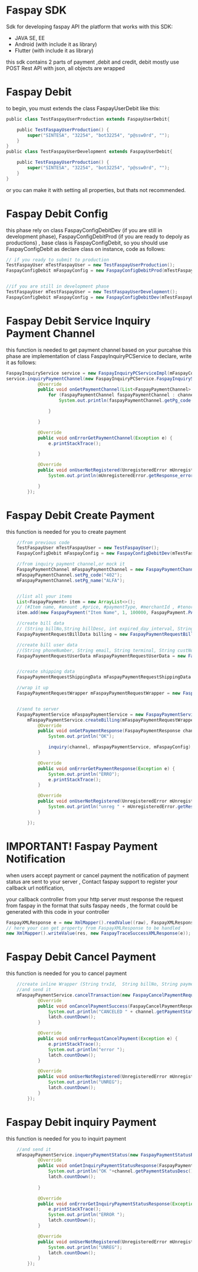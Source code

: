 # Faspay SDK




Sdk for developing faspay API the platform that works with this SDK:

  - JAVA SE, EE
  - Android (with include it as library)
  - Flutter (with include it as library)


this sdk contains 2 parts of payment ,debit and credit, debit mostly use POST Rest API with json, all objects are wrapped

# Faspay Debit

to begin, you must extends the class FaspayUserDebit like this:

```groovy
public class TestFaspayUserProduction extends FaspayUserDebit{

    public TestFaspayUserProduction() {
        super("SINTESA", "32254", "bot32254", "p@ssw0rd", "");
    }
}
public class TestFaspayUserDevelopment extends FaspayUserDebit{

    public TestFaspayUserProduction() {
        super("SINTESA", "32254", "bot32254", "p@ssw0rd", "");
    }
}
```

or you can make it with setting all properties, but thats not recommended. 

# Faspay Debit Config


this phase rely on class FaspayConfigDebitDev (if you are still in development phase), FaspayConfigDebitProd (if you are ready to depoly as productions) , base class is FaspayConfigDebit, so you should use FaspayConfigDebit as declare class on instance, code as follows:
```groovy
// if you ready to submit to production
TestFaspayUser mTestFaspayUser = new TestFaspayUserProduction();
FaspayConfigDebit mFaspayConfig = new FaspayConfigDebitProd(mTestFaspayUser);


//if you are still in development phase
TestFaspayUser mTestFaspayUser = new TestFaspayUserDevelopment();
FaspayConfigDebit mFaspayConfig = new FaspayConfigDebitDev(mTestFaspayUser);


```

# Faspay Debit Service Inquiry Payment Channel
this function is needed to get payment channel based on your purcahse
this phase are implementation of class FaspayInquiryPCService to declare, write it as follows:

```java
FaspayInquiryService service = new FaspayInquiryPCServiceImpl(mFaspayConfig);
service.inquiryPaymentChannel(new FaspayInquiryPCService.FaspayInquiryServiceCallback() {
            @Override
            public void onGetPaymentChannel(List<FaspayPaymentChannel> channel) {
                for (FaspayPaymentChannel faspayPaymentChannel : channel) {
                    System.out.println(faspayPaymentChannel.getPg_code() + " " + faspayPaymentChannel.getPg_name());

                }

            }

            @Override
            public void onErrorGetPaymentChannel(Exception e) {
                e.printStackTrace();

            }

            @Override
            public void onUserNotRegistered(UnregisteredError mUnregisteredError) {
                System.out.println(mUnregisteredError.getResponse_error().getResponse_code());

            }
        });
```




# Faspay Debit Create Payment
this function is needed for you to create payment 

```java
    //from previous code
    TestFaspayUser mTestFaspayUser = new TestFaspayUser();
    FaspayConfigDebit mFaspayConfig = new FaspayConfigDebitDev(mTestFaspayUser);

    //from inquiry payment channel,or mock it
    FaspayPaymentChannel mFaspayPaymentChannel = new FaspayPaymentChannel();
    mFaspayPaymentChannel.setPg_code("402");
    mFaspayPaymentChannel.setPg_name("ALFA");


    //list all your items
    List<FaspayPayment> item = new ArrayList<>();
    // (#Item name, #amount ,#price, #paymentType, #merchantId , #tenorType)
    item.add(new FaspayPayment("Item Name", 1, 100000, FaspayPayment.PAYMENT_PLAN_FULL_SETTLEMENT, mFaspayConfig.getFaspayUser().getMerchantId(), FaspayPayment.TENOR_FULL));

    //create bill data
    // (String billNo,String billDesc, int expired_day_interval, String billTotal,List<FaspayPayment> item) 
    FaspayPaymentRequestBillData billing = new FaspayPaymentRequestBillData("123123", "x", 10, "10000", item);

    //create bill user data
    //(String phoneNumber, String email, String terminal, String custNo, String custName)
    FaspayPaymentRequestUserData mFaspayPaymentRequestUserData = new FaspayPaymentRequestUserData("087123123123", "hil@hil.com", String.valueOf(FaspayPaymentRequestWrapper.TERMINAL_MOBILE_APP_ANDROID), "123123", "hahahaha");


    //create shipping data
    FaspayPaymentRequestShippingData mFaspayPaymentRequestShippingData = new FaspayPaymentRequestShippingData();

    //wrap it up
    FaspayPaymentRequestWrapper mFaspayPaymentRequestWrapper = new FaspayPaymentRequestWrapper(mFaspayConfig, billing, mFaspayPaymentChannel, mFaspayPaymentRequestUserData, mFaspayPaymentRequestShippingData);


    //send to server
    FaspayPaymentService mFaspayPaymentService = new FaspayPaymentServiceImpl(mFaspayConfig);
        mFaspayPaymentService.createBilling(mFaspayPaymentRequestWrapper, new FaspayPaymentService.FaspayCreateBillingServiceCallback() {
            @Override
            public void onGetPaymentResponse(FaspayPaymentResponse channel) {
                System.out.println("OK");

                inquiry(channel, mFaspayPaymentService, mFaspayConfig);
            }

            @Override
            public void onErrorGetPaymentResponse(Exception e) {
                System.out.println("ERRO");
                e.printStackTrace();
            }

            @Override
            public void onUserNotRegistered(UnregisteredError mUnregisteredError) {
                System.out.println("unreg " + mUnregisteredError.getResponse_error().getResponse_desc());
            }

        });
```

# IMPORTANT! Faspay Payment Notification
when users accept payment or cancel payment the notification of payment status are sent to your server , Contact faspay support to register your callback url notification, 

your callback controller from your http server  must response the request from faspay in the format that suits faspay needs , 
the format could be generated with this code in your controller
```java
FaspayXMLResponse e = new XmlMapper().readValue((raw), FaspayXMLResponse.class);
// here your can get property from FaspayXMLResponse to be handled 
new XmlMapper().writeValue(res, new FaspayTraceSuccessXMLResponse(e));
```

# Faspay Debit Cancel Payment
this function is needed for you to cancel payment 

```java
    //create inline Wrapper (String trxId,  String billNo, String paymentCancel,FaspayConfigDebit mFaspayConfig)
    //and send it
    mFaspayPaymentService.cancelTransaction(new FaspayCancelPaymentRequestWrapper( channel.getTrxId(), channel.getBillNo(), "test", conf), new FaspayPaymentService.FaspayCancelPaymentCallback() {
            @Override
            public void onCancelPaymentSuccess(FaspayCancelPaymentResponse channel) {
                System.out.println("CANCELED " + channel.getPaymentStatusDesc());
                latch.countDown();
            }

            @Override
            public void onErrorRequstCancelPayment(Exception e) {
                e.printStackTrace();
                System.out.println("error ");
                latch.countDown();
            }

            @Override
            public void onUserNotRegistered(UnregisteredError mUnregisteredError) {
                System.out.println("UNREG");
                latch.countDown();
            }
        });
```



# Faspay Debit inquiry Payment
this function is needed for you to inquirt payment 

```java
    //and send it
    mFaspayPaymentService.inqueryPaymentStatus(new FaspayPaymentStatusRequestWrapper("", channel.getTrxId(), channel.getBillNo(), conf), new FaspayPaymentService.FaspayInquiryPaymentStatusCallback() {
            @Override
            public void onGetInquiryPaymentStatusResponse(FaspayPaymentStatusResponse channel) {
                System.out.println("OK "+channel.getPaymentStatusDesc());
                latch.countDown();
                
            }

            @Override
            public void onErrorGetInquiryPaymentStatusResponse(Exception e) {
                e.printStackTrace();
                System.out.println("ERROR ");
                latch.countDown();
            }

            @Override
            public void onUserNotRegistered(UnregisteredError mUnregisteredError) {
                System.out.println("UNREG");
                latch.countDown();
            }
        });
```





